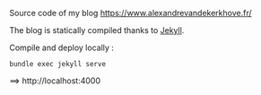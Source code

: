 Source code of my blog https://www.alexandrevandekerkhove.fr/

The blog is statically compiled thanks to [Jekyll](https://jekyllrb.com/).

Compile and deploy locally :

	bundle exec jekyll serve

==> http://localhost:4000
